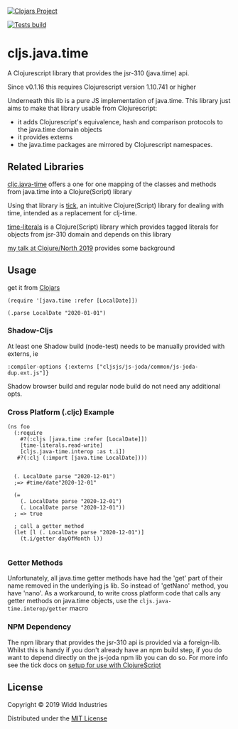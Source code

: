 [![Clojars Project](https://img.shields.io/clojars/v/com.widdindustries/cljs.java-time.svg)](https://clojars.org/com.widdindustries/cljs.java-time)

[![Tests build](https://github.com/henryw374/time-literals/actions/workflows/tests.yaml/badge.svg)](https://github.com/henryw374/cljs.java-time/actions/workflows/tests.yaml)


# cljs.java.time

A Clojurescript library that provides the jsr-310 (java.time) api. 

Since v0.1.16 this requires Clojurescript version 1.10.741 or higher 

Underneath this lib is a pure JS implementation of java.time. This library just aims to make that 
library usable from Clojurescript:

* it adds Clojurescript's equivalence, hash and comparison protocols to the java.time
domain objects
* it provides externs
* the java.time packages are mirrored by Clojurescript namespaces.
 
## Related Libraries

[cljc.java-time](https://github.com/henryw374/cljc.java-time) offers a one for one mapping of the classes and methods from
java.time into a Clojure(Script) library 
 
Using that library is [tick](https://clojars.org/tick), an intuitive Clojure(Script) library for dealing with time, intended as a replacement for clj-time. 

[time-literals](https://github.com/henryw374/time-literals) is a Clojure(Script) library which provides tagged literals for objects from jsr-310 domain and depends on this library
  
[my talk at Clojure/North 2019](https://www.youtube.com/watch?v=UFuL-ZDoB2U) provides some background

## Usage

get it from [Clojars](https://clojars.org/cljs.java-time) 

```
(require '[java.time :refer [LocalDate]])

(.parse LocalDate "2020-01-01")
```

### Shadow-Cljs 

At least one Shadow build (node-test) needs to be manually provided with externs, ie

```
:compiler-options {:externs ["cljsjs/js-joda/common/js-joda-dup.ext.js"]}
```

Shadow browser build and regular node build do not need any additional opts.

### Cross Platform (.cljc) Example

```
(ns foo
  (:require
    #?(:cljs [java.time :refer [LocalDate]])
    [time-literals.read-write]
    [cljs.java-time.interop :as t.i])
   #?(:clj (:import [java.time LocalDate])))
   
   
  (. LocalDate parse "2020-12-01")
  ;=> #time/date"2020-12-01"
  
  (= 
    (. LocalDate parse "2020-12-01")
    (. LocalDate parse "2020-12-01"))
  ; => true  
  
  ; call a getter method
  (let [l (. LocalDate parse "2020-12-01")]
    (t.i/getter dayOfMonth l))
  
```

### Getter Methods
Unfortunately, all java.time getter methods have had the 'get' part of their name removed in the underlying 
 js lib. So instead of 'getNano' method, you have 'nano'. As a workaround, to write cross platform code that calls any getter methods on java.time objects, use the
`cljs.java-time.interop/getter` macro



### NPM Dependency 

The npm library that provides the jsr-310 api is provided via a foreign-lib.
Whilst this is handy if you don't already have an npm build step, if you do want to depend directly on the
js-joda npm lib you can do so. For more info see the tick docs on [setup for use with ClojureScript](https://github.com/juxt/tick/blob/master/docs/cljs.adoc) 

## License

Copyright © 2019 Widd Industries

Distributed under the [MIT License](/LICENSE)
